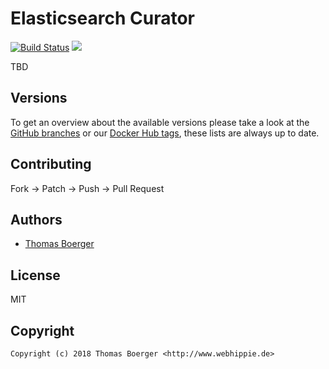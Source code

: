 # Elasticsearch Curator

[![Build Status](https://github.dronehippie.de/api/badges/toolhippie/elasticsearch-curator/status.svg)](https://github.dronehippie.de/toolhippie/elasticsearch-curator)
[![](https://images.microbadger.com/badges/image/toolhippie/elasticsearch-curator:latest.svg)](https://microbadger.com/images/toolhippie/elasticsearch-curator:latest "Get your own image badge on microbadger.com")

TBD


## Versions

To get an overview about the available versions please take a look at the [GitHub branches](https://github.com/toolhippie/elasticsearch-curator/branches/all) or our [Docker Hub tags](https://hub.docker.com/r/toolhippie/elasticsearch-curator/tags/), these lists are always up to date.


## Contributing

Fork -> Patch -> Push -> Pull Request


## Authors

* [Thomas Boerger](https://github.com/tboerger)


## License

MIT


## Copyright

```
Copyright (c) 2018 Thomas Boerger <http://www.webhippie.de>
```
